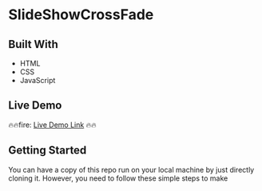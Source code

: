 # SlideShowCrossFade

## Built With

- HTML
- CSS
- JavaScript

## Live Demo 

:fire::fire:fire: [Live Demo Link](https://ehs9nino.github.io/SlideShowCrossFade/) :fire::fire:

## Getting Started

You can have a copy of this repo run on your local machine by just directly cloning it. However, you need to follow these simple steps to make 
